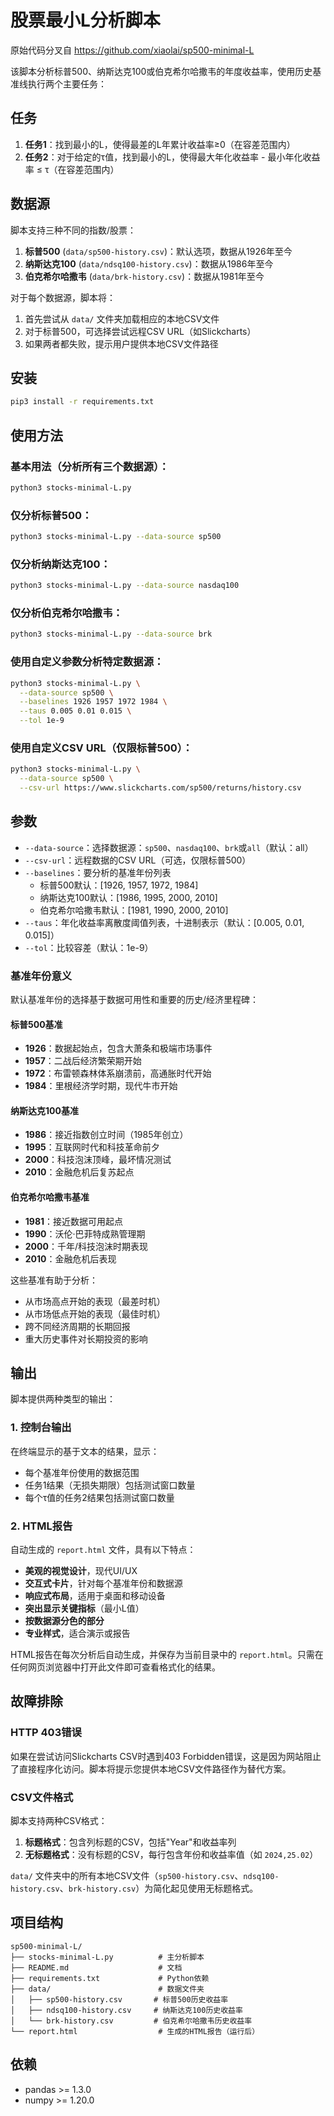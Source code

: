 # 股票最小L分析脚本

原始代码分叉自 https://github.com/xiaolai/sp500-minimal-L

该脚本分析标普500、纳斯达克100或伯克希尔哈撒韦的年度收益率，使用历史基准线执行两个主要任务：

## 任务

1. **任务1**：找到最小的L，使得最差的L年累计收益率≥0（在容差范围内）
2. **任务2**：对于给定的τ值，找到最小的L，使得最大年化收益率 - 最小年化收益率 ≤ τ（在容差范围内）

## 数据源

脚本支持三种不同的指数/股票：

1. **标普500** (`data/sp500-history.csv`)：默认选项，数据从1926年至今
2. **纳斯达克100** (`data/ndsq100-history.csv`)：数据从1986年至今  
3. **伯克希尔哈撒韦** (`data/brk-history.csv`)：数据从1981年至今

对于每个数据源，脚本将：
1. 首先尝试从 `data/` 文件夹加载相应的本地CSV文件
2. 对于标普500，可选择尝试远程CSV URL（如Slickcharts）
3. 如果两者都失败，提示用户提供本地CSV文件路径

## 安装

```bash
pip3 install -r requirements.txt
```

## 使用方法

### 基本用法（分析所有三个数据源）：
```bash
python3 stocks-minimal-L.py
```

### 仅分析标普500：
```bash
python3 stocks-minimal-L.py --data-source sp500
```

### 仅分析纳斯达克100：
```bash
python3 stocks-minimal-L.py --data-source nasdaq100
```

### 仅分析伯克希尔哈撒韦：
```bash
python3 stocks-minimal-L.py --data-source brk
```

### 使用自定义参数分析特定数据源：
```bash
python3 stocks-minimal-L.py \
  --data-source sp500 \
  --baselines 1926 1957 1972 1984 \
  --taus 0.005 0.01 0.015 \
  --tol 1e-9
```

### 使用自定义CSV URL（仅限标普500）：
```bash
python3 stocks-minimal-L.py \
  --data-source sp500 \
  --csv-url https://www.slickcharts.com/sp500/returns/history.csv
```

## 参数

- `--data-source`：选择数据源：`sp500`、`nasdaq100`、`brk`或`all`（默认：all）
- `--csv-url`：远程数据的CSV URL（可选，仅限标普500）
- `--baselines`：要分析的基准年份列表
  - 标普500默认：[1926, 1957, 1972, 1984]
  - 纳斯达克100默认：[1986, 1995, 2000, 2010]
  - 伯克希尔哈撒韦默认：[1981, 1990, 2000, 2010]
- `--taus`：年化收益率离散度阈值列表，十进制表示（默认：[0.005, 0.01, 0.015]）
- `--tol`：比较容差（默认：1e-9）

### 基准年份意义

默认基准年份的选择基于数据可用性和重要的历史/经济里程碑：

#### 标普500基准
- **1926**：数据起始点，包含大萧条和极端市场事件
- **1957**：二战后经济繁荣期开始
- **1972**：布雷顿森林体系崩溃前，高通胀时代开始
- **1984**：里根经济学时期，现代牛市开始

#### 纳斯达克100基准  
- **1986**：接近指数创立时间（1985年创立）
- **1995**：互联网时代和科技革命前夕
- **2000**：科技泡沫顶峰，最坏情况测试
- **2010**：金融危机后复苏起点

#### 伯克希尔哈撒韦基准
- **1981**：接近数据可用起点
- **1990**：沃伦·巴菲特成熟管理期
- **2000**：千年/科技泡沫时期表现
- **2010**：金融危机后表现

这些基准有助于分析：
- 从市场高点开始的表现（最差时机）
- 从市场低点开始的表现（最佳时机）
- 跨不同经济周期的长期回报
- 重大历史事件对长期投资的影响

## 输出

脚本提供两种类型的输出：

### 1. 控制台输出
在终端显示的基于文本的结果，显示：
- 每个基准年份使用的数据范围
- 任务1结果（无损失期限）包括测试窗口数量
- 每个τ值的任务2结果包括测试窗口数量

### 2. HTML报告
自动生成的 `report.html` 文件，具有以下特点：
- **美观的视觉设计**，现代UI/UX
- **交互式卡片**，针对每个基准年份和数据源
- **响应式布局**，适用于桌面和移动设备
- **突出显示关键指标**（最小L值）
- **按数据源分色的部分**
- **专业样式**，适合演示或报告

HTML报告在每次分析后自动生成，并保存为当前目录中的 `report.html`。只需在任何网页浏览器中打开此文件即可查看格式化的结果。

## 故障排除

### HTTP 403错误
如果在尝试访问Slickcharts CSV时遇到403 Forbidden错误，这是因为网站阻止了直接程序化访问。脚本将提示您提供本地CSV文件路径作为替代方案。

### CSV文件格式
脚本支持两种CSV格式：

1. **标题格式**：包含列标题的CSV，包括"Year"和收益率列
2. **无标题格式**：没有标题的CSV，每行包含年份和收益率值（如 `2024,25.02`）

`data/` 文件夹中的所有本地CSV文件（`sp500-history.csv`、`ndsq100-history.csv`、`brk-history.csv`）为简化起见使用无标题格式。

## 项目结构

```
sp500-minimal-L/
├── stocks-minimal-L.py          # 主分析脚本
├── README.md                    # 文档
├── requirements.txt             # Python依赖
├── data/                        # 数据文件夹
│   ├── sp500-history.csv       # 标普500历史收益率
│   ├── ndsq100-history.csv     # 纳斯达克100历史收益率
│   └── brk-history.csv         # 伯克希尔哈撒韦历史收益率
└── report.html                  # 生成的HTML报告（运行后）
```

## 依赖

- pandas >= 1.3.0
- numpy >= 1.20.0